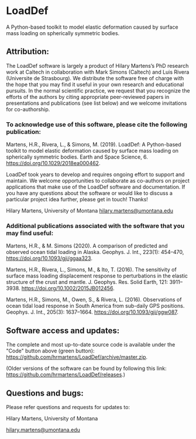 # LoadDef

A Python-based toolkit to model elastic deformation caused by surface mass loading on spherically symmetric bodies.

## Attribution:

The LoadDef software is largely a product of Hilary Martens’s PhD research work at Caltech in collaboration with Mark
Simons (Caltech) and Luis Rivera (Universite de Strasbourg). We distribute the software free of charge with
the hope that you may find it useful in your own research and educational pursuits. In the normal scientific
practice, we request that you recognize the efforts of the authors by citing appropriate peer-reviewed
papers in presentations and publications (see list below) and we welcome invitations for co-authorship.

### To acknowledge use of this software, please cite the following publication:

Martens, H.R., Rivera, L., & Simons, M. (2019). LoadDef: A Python-based toolkit to model elastic deformation caused 
by surface mass loading on spherically symmetric bodies. Earth and Space Science, 6. https://doi.org/10.1029/2018ea000462.

LoadDef took years to develop and requires ongoing effort to support and maintain. We welcome opportunities to 
collaborate as co-authors on project applications that make use of the LoadDef software and documentation. If you have 
any questions about the software or would like to discuss a particular project idea further, please get in touch! Thanks!

Hilary Martens, University of Montana
hilary.martens@umontana.edu

### Additional publications associated with the software that you may find useful:

Martens, H.R., & M. Simons (2020). A comparison of predicted and observed ocean tidal loading in Alaska. Geophys. J. Int., 
223(1): 454–470, https://doi.org/10.1093/gji/ggaa323.

Martens, H.R., Rivera, L., Simons, M., & Ito, T. (2016). The sensitivity of surface mass loading displacement response to 
perturbations in the elastic structure of the crust and mantle. J. Geophys. Res. Solid Earth, 121: 3911–3938. 
https://doi.org/10.1002/2015JB012456.

Martens, H.R., Simons, M., Owen, S., & Rivera, L. (2016). Observations of ocean tidal load response in South America from 
sub-daily GPS positions. Geophys. J. Int., 205(3): 1637–1664. https://doi.org/10.1093/gji/ggw087.

## Software access and updates:

The complete and most up-to-date source code is available under the "Code" button above (green button): https://github.com/hrmartens/LoadDef/archive/master.zip.

(Older versions of the software can be found by following this link: https://github.com/hrmartens/LoadDef/releases.)

## Questions and bugs:

Please refer questions and requests for updates to:

Hilary Martens, University of Montana

hilary.martens@umontana.edu

